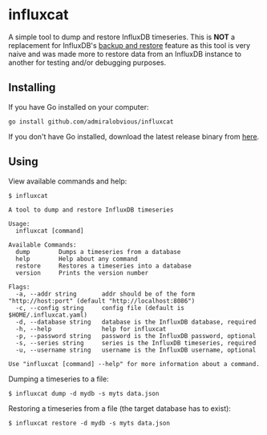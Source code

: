 # influxcat

A simple tool to dump and restore InfluxDB timeseries. This is **NOT** a replacement for InfluxDB's [backup and restore](https://docs.influxdata.com/influxdb/v1.3/administration/backup_and_restore/) feature as this tool is very naive and was made more to restore data from an InfluxDB instance to another for testing and/or debugging purposes.

## Installing

If you have Go installed on your computer:

`go install github.com/admiralobvious/influxcat`

If you don't have Go installed, download the latest release binary from [here](https://github.com/admiralobvious/influxcat/release).

## Using

View available commands and help:

`$ influxcat`

```
A tool to dump and restore InfluxDB timeseries

Usage:
  influxcat [command]

Available Commands:
  dump        Dumps a timeseries from a database
  help        Help about any command
  restore     Restores a timeseries into a database
  version     Prints the version number

Flags:
  -a, --addr string       addr should be of the form "http://host:port" (default "http://localhost:8086")
  -c, --config string     config file (default is $HOME/.influxcat.yaml)
  -d, --database string   database is the InfluxDB database, required
  -h, --help              help for influxcat
  -p, --password string   password is the InfluxDB password, optional
  -s, --series string     series is the InfluxDB timeseries, required
  -u, --username string   username is the InfluxDB username, optional

Use "influxcat [command] --help" for more information about a command.
```

Dumping a timeseries to a file:

`$ influxcat dump -d mydb -s myts data.json`

Restoring a timeseries from a file (the target database has to exist):

`$ influxcat restore -d mydb -s myts data.json`
